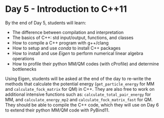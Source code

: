 # Day 5 - Introduction to C++11

By the end of Day 5, students will learn:

- The difference between compilation and interpretation
- The basics of C++: std input/output, functions, and classes
- How to compile a C++ program with g++/clang
- How to setup and use *conda* to install C++ packages
- How to install and use *Eigen* to perform numerical linear algebra operations
- How to profile their python MM/QM codes (with cProfile) and determine bottlenecks

Using Eigen, students will be asked at the end of the day to re-write the methods that calculate the potential energy (`get_particle_energy` for MM and `calculate_fock_matrix` for QM) in C++. They are also free to work on additional intensive functions such as: `calculate_total_pair_energy` for MM, and `calculate_energy_mp2` and `calculate_fock_matrix_fast` for QM. They should be able to compile the C++ code, which they will use on Day 6 to extend their python MM/QM code with PyBind11.
